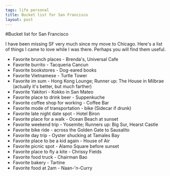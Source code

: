 ```yaml
--- 
tags: life personal
title: Bucket list for San Francisco
layout: post
---
```


#Bucket list for San Francisco

I have been missing SF very much since my move to Chicago. Here's a list of things I came to love while I was there. Perhaps you will find them useful. 

* Favorite brunch places - Brenda's, Universal Cafe
* Favorite burrito - Tacqueria Cancun
* Favorite bookstores - Dog-eared books
* Favorite Vietnamese - Turtle Tower
* Favorite im sum - Hong Kong Lounge; Runner up: The House in Milbrae (actually it's better, but much farther)
* Favorite Yakitori - Kokko in San Mateo
* Favorite place to drink beer - Suppenkuche
* Favorite coffee shop for working - Coffee Bar
* Favorite mode of transportation - bike (Sidecar if drunk)
* Favorite late night date spot - Hotel Biron
* Favorite place for a walk - Ocean Beach at sunset
* Favorite weekend trip - Yosemite; Runners up: Big Sur, Hearst Castle
* Favorite bike ride - across the Golden Gate to Sausalito
* Favorite day trip - Oyster shucking at Tamales Bay
* Favorite place to be a kid again - House of Air
* Favorite picnic spot - Alamo Square before sunset
* Favorite place to fly a kite - Chrissy Fields
* Favorite food truck - Chairman Bao
* Favorite bakery - Tartine
* Favorite food at 2am - Naan-'n-Curry

